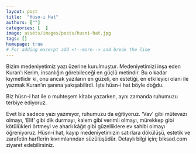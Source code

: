 ```yaml
---
layout: post
title:  "Hüsn-i Hat"
authors: [""]
categories: [  ]
image: assets/images/posts/husni-hat.jpg
tags: []
homepage: true
# For adding excerpt add <!--more--> and break the line
---
```


Bizim medeniyetimiz yazı üzerine kurulmuştur. Medeniyetimizi inşa eden Kuran’ı Kerim, insanlığın görebileceği en güçlü metindir. Bu o kadar kıymetlidir ki, onu ancak yazıların en güzeli, en estetiği, en etkileyici olanı ile yazmak Kuran’ın şanına yakışabilirdi. İşte hüsn-i hat böyle doğdu.<!--more-->

Biz hüsn-i hat ile o muhteşem kitabı yazarken, aynı zamanda ruhumuzu terbiye ediyoruz.

Evet biz sadece yazı yazmıyor, ruhumuzu da eğitiyoruz. ‘Vav’ gibi mütevazı olmayı, ‘Elif’ gibi dik durmayı, kalem gibi verimli olmayı, mürekkep gibi kötülükleri örtmeyi ve aharlı kâğıt gibi güzelliklere ev sahibi olmayı öğreniyoruz.
Hüsn-i hat, kayıp medeniyetimizin satırlara dökülüşü, estetik ve zarafetin harflerin kıvrımlarından süzülüşüdür.
Detaylı bilgi için; biksad.com ziyaret edebilirsiniz.

